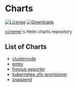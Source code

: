 # Charts

[![License](https://img.shields.io/github/license/ccremer/charts)](https://github.com/ccremer/charts/blob/master/LICENSE)
[![Downloads](https://img.shields.io/github/downloads/ccremer/charts/total)](https://github.com/ccremer/charts/releases)

[ccremer](https://github.com/ccremer)'s Helm charts repository

## List of Charts

* [clustercode](charts/clustercode/README.md)
* [emby](charts/emby/README.md)
* [fronius-exporter](charts/fronius-exporter/README.md)
* [kubernetes-zfs-provisioner](charts/kubernetes-zfs-provisioner/README.md)
* [znapzend](charts/znapzend/README.md)
